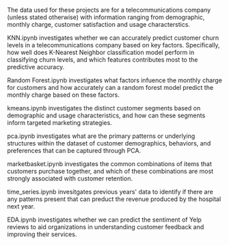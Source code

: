 The data used for these projects are for a telecommunications company (unless stated otherwise) with information ranging from demographic, monthly charge, customer satisfaction and usage characterstics.

KNN.ipynb investigates whether we can accurately predict customer churn levels in a telecommunications company based on key factors. Specifically, how well does K-Nearest Neighbor classification model perform in classifying churn levels, and which features contributes most to the predictive accuracy.

Random Forest.ipynb investigates what factors infuence the monthly charge for customers and how accurately can a random forest model predict the monthly charge based on these factors.

kmeans.ipynb investigates the distinct customer segments based on demographic and usage characteristics, and how can these segments inform targeted marketing strategies.

pca.ipynb investigates what are the primary patterns or underlying structures within the dataset of customer demographics, behaviors, and preferences that can be captured through PCA.

marketbasket.ipynb investigates the common combinations of items that customers purchase together, and which of these combinations are most strongly associated with customer retention. 

time_series.ipynb invesitgates previous years' data to identify if there are any patterns present that can preduct the revenue produced by the hospital next year.

EDA.ipynb investigates whether we can predict the sentiment of Yelp reviews to aid organizations in understanding customer feedback and improving their services.
